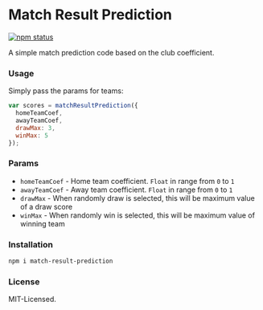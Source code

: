 # Match Result Prediction
[![npm status](https://img.shields.io/badge/npm-v1.0.3-brightgreen.svg)](https://www.npmjs.org/package/roundrobin)

A simple match prediction code based on the club coefficient.

### Usage
Simply pass the params for teams:

```js
var scores = matchResultPrediction({
  homeTeamCoef,
  awayTeamCoef,
  drawMax: 3,
  winMax: 5
});
```

### Params
- `homeTeamCoef` - Home team coefficient. `Float` in range from `0` to `1`
- `awayTeamCoef` - Away team coefficient. `Float` in range from `0` to `1`
- `drawMax` - When randomly draw is selected, this will be maximum value of a draw score
- `winMax` - When randomly win is selected, this will be maximum value of winning team

### Installation
```bash
npm i match-result-prediction
```

### License
MIT-Licensed.